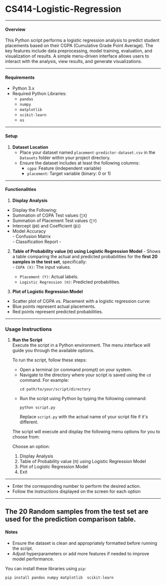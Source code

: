 # CS414-Logistic-Regression

---

#### Overview

This Python script performs a logistic regression analysis to predict student placements based on their CGPA (Cumulative Grade Point Average). The key features include data preprocessing, model training, evaluation, and visualization of results. A simple menu-driven interface allows users to interact with the analysis, view results, and generate visualizations.

---

#### Requirements

- Python 3.x  
- Required Python Libraries:  
  - `pandas`  
  - `numpy`  
  - `matplotlib`   
  - `scikit-learn`  
  - `os`  

---

#### Setup

1. **Dataset Location**  
   - Place your dataset named `placement-predictor-dataset.csv` in the `Datasets` folder within your project directory.  
   - Ensure the dataset includes at least the following columns:  
     - `cgpa`: Feature (independent variable)  
     - `placement`: Target variable (binary: 0 or 1)  

---

#### Functionalities

  1. **Display Analysis**
   - Display the Following:
   - Summation  of  CGPA Test values (`∑X`)
   - Summation of Placement Test values (`∑Y`)
   - Intercept (`β0`) and Coefficient (`β1`)
   - Model Accuracy  
    - Confusion Matrix  
    - Classification Report
    - 
  2. **Table of Probability value (π) using Logistic Regression Model**
    -  Shows a table comparing the actual and predicted probabilities for the **first 20 samples in the test set**, specifically:  
    - `CGPA (X)`: The input values.  
     - `Placement (Y)`: Actual labels.  
     - `Logistic Regression (π)`: Predicted probabilities.  

  3. **Plot of Logistic Regression Model**  
  - Scatter plot of CGPA vs. Placement with a logistic regression curve:  
  - Blue points represent actual placements.  
  - Red points represent predicted probabilities.  

---

### Usage Instructions

1. **Run the Script**  
   Execute the script in a Python environment. The menu interface will guide you through the available options.  
   
   To run the script, follow these steps:

   - Open a terminal (or command prompt) on your system.
   - Navigate to the directory where your script is saved using the `cd` command. For example:
     ```
     cd path/to/your/script/directory
     ```
   - Run the script using Python by typing the following command:
     ```
     python script.py
     ```
     Replace `script.py` with the actual name of your script file if it's different.
   
   The script will execute and display the following menu options for you to choose from:

   Choose an option:
   
   1. Display Analysis  
   2. Table of Probability value (π) using Logistic Regression Model
   3. Plot of Logistic Regression Model 
   4. Exit
---
   - Enter the corresponding number to perform the desired action.
   - Follow the instructions displayed on the screen for each option

----

The **20 Random samples** from the test set are used for the prediction comparison table.   
---
#### Notes

- Ensure the dataset is clean and appropriately formatted before running the script.  
- Adjust hyperparameters or add more features if needed to improve model performance. 

You can install these libraries using `pip`:

```bash
pip install pandas numpy matplotlib  scikit-learn


